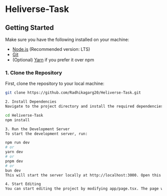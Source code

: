 # Heliverse-Task

## Getting Started

Make sure you have the following installed on your machine:

- [Node.js](https://nodejs.org/) (Recommended version: LTS)
- [Git](https://git-scm.com/)
- (Optional) [Yarn](https://yarnpkg.com/) if you prefer it over npm

### 1. **Clone the Repository**

First, clone the repository to your local machine:

```bash
git clone https://github.com/Radhikagarg20/Heliverse-Task.git

2. Install Dependencies
Navigate to the project directory and install the required dependencies:

cd Heliverse-Task
npm install

3. Run the Development Server
To start the development server, run:

npm run dev
# or
yarn dev
# or
pnpm dev
# or
bun dev
This will start the server locally at http://localhost:3000. Open this URL in your browser to view the project.

4. Start Editing
You can start editing the project by modifying app/page.tsx. The page will auto-update whenever you make changes.

